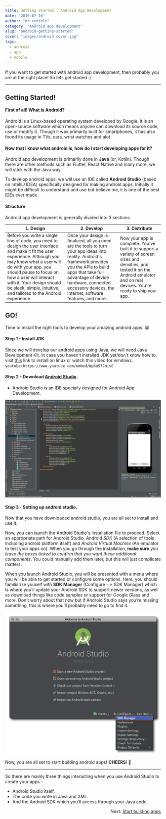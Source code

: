 ```yaml
---
title: Getting Started | Android App Development
date: "2019-07-16"
author: "mr-redible"
category: "Android app development"
slug: "android-getting-started"
cover: "images/android-cover.jpg"
tags:
  - android
  - app
  - mobile
---
```


If you want to get started with android app development, then probably you are at the right place! So lets get started :)

---

## Getting Started!

#### First of all! What is Android?

Android is a Linux-based operating system developed by Google. It is an open-source software which means anyone can download its source code, use or modify it. Though it was primarily built for smartphones, it has also found its usage in TVs, cars, wrist watches and alot.

#### Now that I know what android is, how do I start developing apps for it?

Android app development is primarily done in **Java** (or, Kotlin). Though there are other methods such as Flutter, React Native and many more, we will stick with the Java way.

To develop android apps, we will use an IDE called **Android Studio** (based on IntelliJ IDEA) specifically designed for making android apps. Initially it might be difficult to understand and use but believe me, it is one of the best IDEs ever made.

#### Structure

Android app development is generally divided into 3 sections.

| 1. Design                                                                                                                                                                                                                                                                                                                          | 2. Develop                                                                                                                                                                                                                                                                  | 3. Distribute                                                                                                                                                                           |
| ---------------------------------------------------------------------------------------------------------------------------------------------------------------------------------------------------------------------------------------------------------------------------------------------------------------------------------- | --------------------------------------------------------------------------------------------------------------------------------------------------------------------------------------------------------------------------------------------------------------------------- | --------------------------------------------------------------------------------------------------------------------------------------------------------------------------------------- |
| Before you write a single line of code, you need to design the user interface and make it fit the user experience. Although you may know what a user will do with your app, you should pause to focus on how a user will interact with it. Your design should be sleek, simple, intuitive, and tailored to the Android experience. | Once your design is finalized, all you need are the tools to turn your app ideas into reality. Android's framework provides you the APIs to build apps that take full advantage of device hardware, connected accessory devices, the Internet, software features, and more. | Now your app is complete. You've built it to support a variety of screen sizes and densities, and tested it on the Android emulator and on real devices. You're ready to ship your app. |

## GO!

Time to install the right tools to develop your amazing android apps. 😀

#### Step 1 - Install JDK

Since we will develop our android apps using Java, we will need Java Development Kit.
In case you haven't installed JDK yet/don't know how to, visit [this](https://stackoverflow.com/questions/14788345/how-to-install-the-jdk-on-ubuntu-linux) link to install on linux or watch this video for windows.
`youtube:https://www.youtube.com/embed/Wp6uS7CmivE`

#### Step 2 - Download [Android Studio](https://developer.android.com/studio/index.html).

- Android Studio is an IDE specially designed for Android App Development.

![Android studio](./android_studio.png)

#### Step 3 - Setting up android studio.

Now that you have downloaded android studio, you are all set to install and use it.

Now, you can launch the Android Studio's installation file to proceed. Select an appropriate path for Android Studio, Android _SDK_ (A selection of tools including android platform itself) and _Android Virtual Machine_ (An emulator to test your apps on).
When you go through the installation, **make sure** you _leave the boxes ticked to confirm that you want these additional components_. You could manually add them later, but this will just complicate matters.

When you launch Android Studio, you will be presented with a menu where you will be able to get started or configure some options. Here, you should familiarize youself with **SDK Manager** (Configure - > SDK Manager) which is where you’ll update your Android SDK to support newer versions, as well as download things like code samples or support for Google Glass and more. Don’t worry about that now but if Android Studio says you’re missing something, this is where you’ll probably need to go to find it.

![Android studio complete](./android_studio_complete.png)

Now, you are all set to start building android apps! **CHEERS**! 🍺

---

So there are mainly three things interacting when you use Android Studio to create your apps -

- Android Studio itself.
- The code you write in Java and XML.
- And the Android SDK which you’ll access through your Java code.

<div style="text-align: right">Next: <a href="/android-start-building-apps">Start building apps</a></div>
